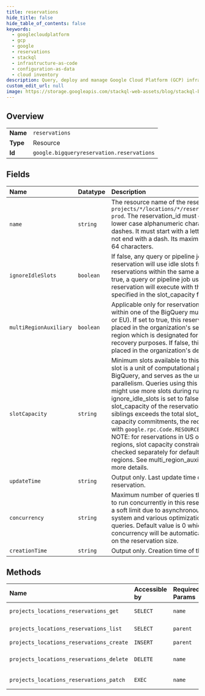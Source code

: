 ```yaml
---
title: reservations
hide_title: false
hide_table_of_contents: false
keywords:
  - googlecloudplatform
  - gcp
  - google
  - reservations
  - stackql
  - infrastructure-as-code
  - configuration-as-data
  - cloud inventory
description: Query, deploy and manage Google Cloud Platform (GCP) infrastructure and resources using SQL
custom_edit_url: null
image: https://storage.googleapis.com/stackql-web-assets/blog/stackql-blog-post-featured-image.png
---
```

  
    

## Overview
<table><tbody>
<tr><td><b>Name</b></td><td><code>reservations</code></td></tr>
<tr><td><b>Type</b></td><td>Resource</td></tr>
<tr><td><b>Id</b></td><td><code>google.bigqueryreservation.reservations</code></td></tr>
</tbody></table>

## Fields
| Name | Datatype | Description |
|:-----|:---------|:------------|
| `name` | `string` | The resource name of the reservation, e.g., `projects/*/locations/*/reservations/team1-prod`. The reservation_id must only contain lower case alphanumeric characters or dashes. It must start with a letter and must not end with a dash. Its maximum length is 64 characters. |
| `ignoreIdleSlots` | `boolean` | If false, any query or pipeline job using this reservation will use idle slots from other reservations within the same admin project. If true, a query or pipeline job using this reservation will execute with the slot capacity specified in the slot_capacity field at most. |
| `multiRegionAuxiliary` | `boolean` | Applicable only for reservations located within one of the BigQuery multi-regions (US or EU). If set to true, this reservation is placed in the organization's secondary region which is designated for disaster recovery purposes. If false, this reservation is placed in the organization's default region. |
| `slotCapacity` | `string` | Minimum slots available to this reservation. A slot is a unit of computational power in BigQuery, and serves as the unit of parallelism. Queries using this reservation might use more slots during runtime if ignore_idle_slots is set to false. If total slot_capacity of the reservation and its siblings exceeds the total slot_count of all capacity commitments, the request will fail with `google.rpc.Code.RESOURCE_EXHAUSTED`. NOTE: for reservations in US or EU multi-regions, slot capacity constraints are checked separately for default and auxiliary regions. See multi_region_auxiliary flag for more details. |
| `updateTime` | `string` | Output only. Last update time of the reservation. |
| `concurrency` | `string` | Maximum number of queries that are allowed to run concurrently in this reservation. This is a soft limit due to asynchronous nature of the system and various optimizations for small queries. Default value is 0 which means that concurrency will be automatically set based on the reservation size. |
| `creationTime` | `string` | Output only. Creation time of the reservation. |
## Methods
| Name | Accessible by | Required Params | Description |
|:-----|:--------------|:----------------|:------------|
| `projects_locations_reservations_get` | `SELECT` | `name` | Returns information about the reservation. |
| `projects_locations_reservations_list` | `SELECT` | `parent` | Lists all the reservations for the project in the specified location. |
| `projects_locations_reservations_create` | `INSERT` | `parent` | Creates a new reservation resource. |
| `projects_locations_reservations_delete` | `DELETE` | `name` | Deletes a reservation. Returns `google.rpc.Code.FAILED_PRECONDITION` when reservation has assignments. |
| `projects_locations_reservations_patch` | `EXEC` | `name` | Updates an existing reservation resource. |
